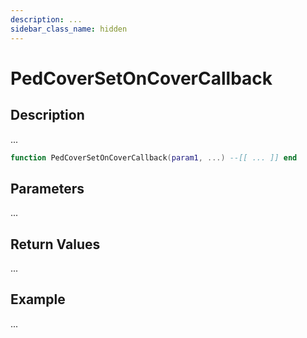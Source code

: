 ```yaml
---
description: ...
sidebar_class_name: hidden
---
```


# PedCoverSetOnCoverCallback

## Description

...

```lua
function PedCoverSetOnCoverCallback(param1, ...) --[[ ... ]] end
```

## Parameters

...

## Return Values

...

## Example

...

